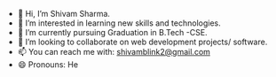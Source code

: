 - 👋 Hi, I’m Shivam Sharma.
- 👀 I’m interested in learning new skills and technologies.
- 🌱 I’m currently pursuing Graduation in B.Tech -CSE.
- 💞️ I’m looking to collaborate on web development projects/ software.
- 📫 You can reach me with: shivamblink2@gmail.com
- 😄 Pronouns: He

<!---
Shivamsharma9425/Shivamsharma9425 is a ✨ special ✨ repository because its `README.md` (this file) appears on your GitHub profile.
You can click the Preview link to take a look at your changes.
--->
